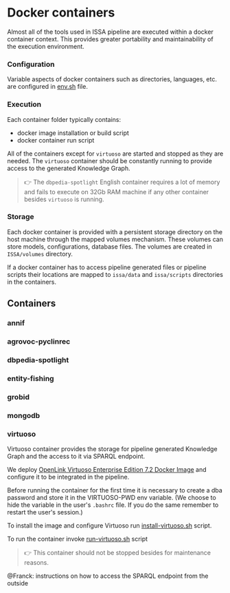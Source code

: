 # Docker containers

Almost all of the tools used in ISSA pipeline are executed within a docker container context. This provides greater portability and maintainability of the execution environment.

### Configuration

Variable aspects of docker containers such as directories, languages, etc. are configured in [env.sh](../../env.sh) file.

### Execution

Each container folder typically contains: 
- docker image installation or build script
- docker container run script

All of the containers except for `virtuoso` are started and stopped as they are needed. The `virtuoso` container should be constantly running to provide access to the generated Knowledge Graph. 

>:point_right:  The `dbpedia-spotlight` English container requires a lot of memory and fails to execute on 32Gb RAM machine if any other container besides `virtuoso` is running.

### Storage
Each docker container is provided with a persistent storage directory on the host machine through the mapped volumes mechanism. These volumes can store models, configurations, database files. The volumes are created in `ISSA/volumes` directory.

If a docker container has to access pipeline generated files or pipeline scripts their locations are mapped to `issa/data` and `issa/scripts` directories in the containers.

## Containers

### annif

### agrovoc-pyclinrec

### dbpedia-spotlight

### entity-fishing

### grobid

### mongodb

### virtuoso

Virtuoso container provides the storage for pipeline generated Knowledge Graph and the access to it via SPARQL endpoint.

We deploy [OpenLink Virtuoso Enterprise Edition 7.2 Docker Image](https://hub.docker.com/r/openlink/virtuoso-closedsource-8) and configure it to be integrated in the pipeline. 

Before running the container for the first time it is necessary to create a dba password and store it in the VIRTUOSO-PWD env variable. (We choose to hide the variable in the user's `.bashrc` file. If you do the same remember to restart the user's session.)

To install the image and configure Virtuoso run [install-virtuoso.sh](vistuoso/install-virtuoso.sh) script.

To run the container invoke [run-virtuoso.sh](vistuoso/install-virtuoso.sh) script

>:point_right: This container should not be stopped besides for maintenance reasons.

@Franck: instructions on how to access the SPARQL endpoint from the outside 





